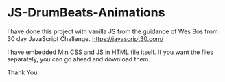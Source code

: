 # JS-DrumBeats-Animations

I have done this project with vanilla JS from the guidance of Wes Bos from 30 day JavaScript Challenge.
https://javascript30.com/


I have embedded Min CSS and JS in HTML file itself.
If you want the files separately, you can go ahead and download them.

Thank You.

